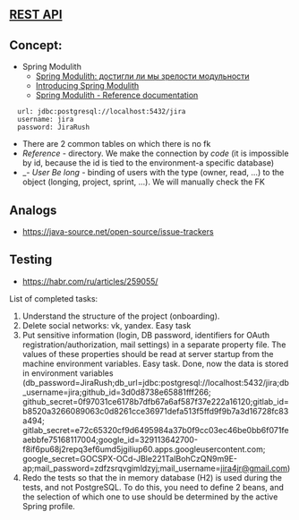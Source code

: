 ## [REST API](http://localhost:8080/doc)

## Concept:
- Spring Modulith
  - [Spring Modulith: достигли ли мы зрелости модульности](https://habr.com/ru/post/701984/)
  - [Introducing Spring Modulith](https://spring.io/blog/2022/10/21/introducing-spring-modulith)
  - [Spring Modulith - Reference documentation](https://docs.spring.io/spring-modulith/docs/current-SNAPSHOT/reference/html/)

```
  url: jdbc:postgresql://localhost:5432/jira
  username: jira
  password: JiraRush
```
- There are 2 common tables on which there is no fk
- _Reference_ - directory. We make the connection by _code_ (it is impossible by id, because the id is tied to the environment-a specific database)
- _- _User Be long_ - binding of users with the type (owner, read, ...) to the object (longing, project, sprint, ...). We will manually check the FK

## Analogs
- https://java-source.net/open-source/issue-trackers

## Testing
- https://habr.com/ru/articles/259055/

List of completed tasks:
1. Understand the structure of the project (onboarding).
2. Delete social networks: vk, yandex. Easy task
3. Put sensitive information (login, DB password, identifiers for OAuth registration/authorization, mail settings) in a separate property file.
   The values of these properties should be read at server startup from the machine environment variables. Easy task.
   Done, now the data is stored in environment variables 
(db_password=JiraRush;db_url=jdbc:postgresql://localhost:5432/jira;db_username=jira;github_id=3d0d8738e65881fff266; 
github_secret=0f97031ce6178b7dfb67a6af587f37e222a16120;gitlab_id=b8520a3266089063c0d8261cce36971defa513f5ffd9f9b7a3d16728fc83a494;
gitlab_secret=e72c65320cf9d6495984a37b0f9cc03ec46be0bb6f071feaebbfe75168117004;google_id=329113642700-f8if6pu68j2repq3ef6umd5jgiliup60.apps.googleusercontent.com;
google_secret=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;mail_password=zdfzsrqvgimldzyj;mail_username=jira4jr@gmail.com)
4. Redo the tests so that the in memory database (H2) is used during the tests, and not PostgreSQL.
   To do this, you need to define 2 beans, and the selection of which one to use should be determined by the active Spring profile.